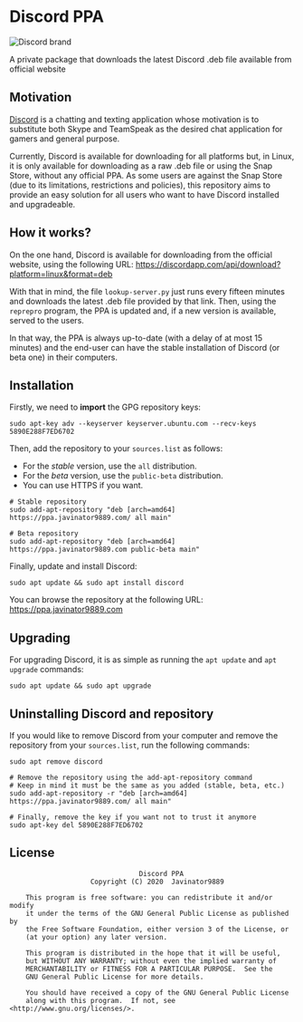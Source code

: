 # Discord PPA
![Discord brand](https://indiemegabooth.com/wp-cargo/uploads/2018/03/Discord-LogoWordmark-Black.png)

A private package that downloads the latest Discord .deb file available from official website

## Motivation

[Discord](https://discordapp.com/) is a chatting and texting application
whose motivation is to substitute both Skype and TeamSpeak as the desired 
chat application for gamers and general purpose.

Currently, Discord is available for downloading for all platforms but, in
Linux, it is only available for downloading as a raw .deb file or using
the Snap Store, without any official PPA. As some users are against the
Snap Store (due to its limitations, restrictions and policies), this 
repository aims to provide an easy solution for all users who want to have
Discord installed and upgradeable.

## How it works?

On the one hand, Discord is available for downloading from the official
website, using the following URL: 
https://discordapp.com/api/download?platform=linux&format=deb

With that in mind, the file `lookup-server.py` just runs every fifteen
minutes and downloads the latest .deb file provided by that link. Then, 
using the `reprepro` program, the PPA is updated and, if a new version is
available, served to the users.

In that way, the PPA is always up-to-date (with a delay of at most 15
minutes) and the end-user can have the stable installation of Discord
(or beta one) in their computers.

## Installation

Firstly, we need to **import** the GPG repository keys:

```shell script
sudo apt-key adv --keyserver keyserver.ubuntu.com --recv-keys 5890E288F7ED6702
```

Then, add the repository to your `sources.list` as follows:

+ For the *stable* version, use the `all` distribution.
+ For the *beta* version, use the `public-beta` distribution.
+ You can use HTTPS if you want.

```shell script
# Stable repository
sudo add-apt-repository "deb [arch=amd64] https://ppa.javinator9889.com/ all main"

# Beta repository
sudo add-apt-repository "deb [arch=amd64] https://ppa.javinator9889.com public-beta main"
```

Finally, update and install Discord:

```shell script
sudo apt update && sudo apt install discord
```

You can browse the repository at the following URL:
https://ppa.javinator9889.com

## Upgrading

For upgrading Discord, it is as simple as running the `apt update` and `apt
 upgrade` commands:
 
```shell script
sudo apt update && sudo apt upgrade
```

## Uninstalling Discord and repository

If you would like to remove Discord from your computer and remove the repository
from your `sources.list`, run the following commands:

```shell script
sudo apt remove discord

# Remove the repository using the add-apt-repository command
# Keep in mind it must be the same as you added (stable, beta, etc.)
sudo add-apt-repository -r "deb [arch=amd64] https://ppa.javinator9889.com/ all main"

# Finally, remove the key if you want not to trust it anymore
sudo apt-key del 5890E288F7ED6702
```

## License

```
                                Discord PPA
                    Copyright (C) 2020  Javinator9889

    This program is free software: you can redistribute it and/or modify
    it under the terms of the GNU General Public License as published by
    the Free Software Foundation, either version 3 of the License, or
    (at your option) any later version.

    This program is distributed in the hope that it will be useful,
    but WITHOUT ANY WARRANTY; without even the implied warranty of
    MERCHANTABILITY or FITNESS FOR A PARTICULAR PURPOSE.  See the
    GNU General Public License for more details.

    You should have received a copy of the GNU General Public License
    along with this program.  If not, see <http://www.gnu.org/licenses/>.
```

